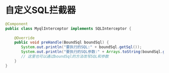 # 自定义SQL拦截器 <Badge text="0.5.0+" type="error"/>

```java
@Component
public class MyqlInterceptor implements SQLInterceptor {
    
	@Override
	public void preHandle(BoundSql boundSql) {
       System.out.println("要执行的SQL:" + boundSql.getSql());
       System.out.println("要执行的SQL参数:" + Arrays.toString(boundSql.getParameters()));
       // 这里也可以通过boundSql的方法改写SQL和参数
	}
}
```